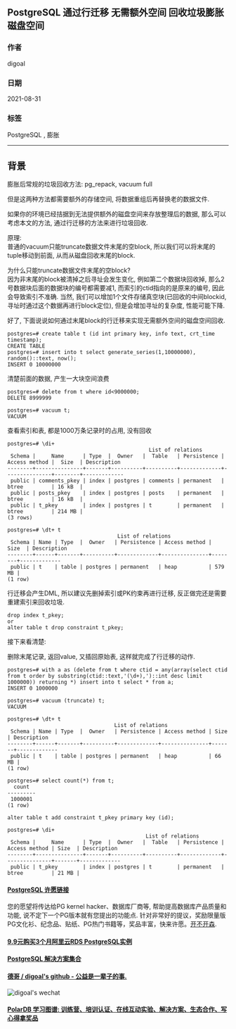 ## PostgreSQL 通过行迁移 无需额外空间 回收垃圾膨胀磁盘空间   
  
### 作者  
digoal  
  
### 日期  
2021-08-31   
  
### 标签  
PostgreSQL , 膨胀   
  
----  
  
## 背景  
膨胀后常规的垃圾回收方法: pg_repack, vacuum full  
  
但是这两种方法都需要额外的存储空间, 将数据重组后再替换老的数据文件.  
  
如果你的环境已经拮据到无法提供额外的磁盘空间来存放整理后的数据, 那么可以考虑本文的方法, 通过行迁移的方法来进行垃圾回收.   
  
原理:  
普通的vacuum只能truncate数据文件末尾的空block, 所以我们可以将末尾的tuple移动到前面, 从而从磁盘回收末尾的block.   
  
为什么只能truncate数据文件末尾的空block?  
因为非末尾的block被清掉之后寻址会发生变化, 例如第二个数据块回收掉, 那么2号数据块后面的数据块的编号都需要减1, 而索引的ctid指向的是原来的编号, 因此会导致索引不准确. 当然, 我们可以增加1个文件存储真空块(已回收的中间blockid, 寻址时通过这个数据再进行block定位), 但是会增加寻址的复杂度, 性能可能下降.   
  
  
好了, 下面说说如何通过末尾block的行迁移来实现无需额外空间的磁盘空间回收.  
  
```  
postgres=# create table t (id int primary key, info text, crt_time timestamp);  
CREATE TABLE  
postgres=# insert into t select generate_series(1,10000000), random()::text, now();  
INSERT 0 10000000  
```  
  
清楚前面的数据, 产生一大块空间浪费  
  
```  
postgres=# delete from t where id<9000000;  
DELETE 8999999  
```  
  
```  
postgres=# vacuum t;  
VACUUM  
```  
  
查看索引和表, 都是1000万条记录时的占用, 没有回收  
  
```  
postgres=# \di+  
                                             List of relations  
 Schema |     Name      | Type  |  Owner   |  Table   | Persistence | Access method |  Size  | Description   
--------+---------------+-------+----------+----------+-------------+---------------+--------+-------------  
 public | comments_pkey | index | postgres | comments | permanent   | btree         | 16 kB  |   
 public | posts_pkey    | index | postgres | posts    | permanent   | btree         | 16 kB  |   
 public | t_pkey        | index | postgres | t        | permanent   | btree         | 214 MB |   
(3 rows)  
  
postgres=# \dt+ t  
                                   List of relations  
 Schema | Name | Type  |  Owner   | Persistence | Access method |  Size  | Description   
--------+------+-------+----------+-------------+---------------+--------+-------------  
 public | t    | table | postgres | permanent   | heap          | 579 MB |   
(1 row)  
```  
  
  
行迁移会产生DML, 所以建议先删掉索引或PK约束再进行迁移, 反正做完还是需要重建索引来回收垃圾.   
  
  
```  
drop index t_pkey;  
or  
alter table t drop constraint t_pkey;  
```  
  
  
接下来看清楚:   
  
删除末尾记录, 返回value, 又插回原始表, 这样就完成了行迁移的动作.    
  
```  
postgres=# with a as (delete from t where ctid = any(array(select ctid from t order by substring(ctid::text,'(\d+),')::int desc limit 1000000)) returning *) insert into t select * from a;  
INSERT 0 1000000  
  
postgres=# vacuum (truncate) t;  
VACUUM  
  
postgres=# \dt+ t  
                                  List of relations  
 Schema | Name | Type  |  Owner   | Persistence | Access method | Size  | Description   
--------+------+-------+----------+-------------+---------------+-------+-------------  
 public | t    | table | postgres | permanent   | heap          | 66 MB |   
(1 row)  
```  
  
```  
postgres=# select count(*) from t;  
  count    
---------  
 1000001  
(1 row)  
```  
  
```  
alter table t add constraint t_pkey primary key (id);  
  
postgres=# \di+  
                                            List of relations  
 Schema |     Name      | Type  |  Owner   |  Table   | Persistence | Access method | Size  | Description   
--------+---------------+-------+----------+----------+-------------+---------------+-------+-------------  
 public | t_pkey        | index | postgres | t        | permanent   | btree         | 21 MB |   
```  
    
      
  
#### [PostgreSQL 许愿链接](https://github.com/digoal/blog/issues/76 "269ac3d1c492e938c0191101c7238216")
您的愿望将传达给PG kernel hacker、数据库厂商等, 帮助提高数据库产品质量和功能, 说不定下一个PG版本就有您提出的功能点. 针对非常好的提议，奖励限量版PG文化衫、纪念品、贴纸、PG热门书籍等，奖品丰富，快来许愿。[开不开森](https://github.com/digoal/blog/issues/76 "269ac3d1c492e938c0191101c7238216").  
  
  
#### [9.9元购买3个月阿里云RDS PostgreSQL实例](https://www.aliyun.com/database/postgresqlactivity "57258f76c37864c6e6d23383d05714ea")
  
  
#### [PostgreSQL 解决方案集合](https://yq.aliyun.com/topic/118 "40cff096e9ed7122c512b35d8561d9c8")
  
  
#### [德哥 / digoal's github - 公益是一辈子的事.](https://github.com/digoal/blog/blob/master/README.md "22709685feb7cab07d30f30387f0a9ae")
  
  
![digoal's wechat](../pic/digoal_weixin.jpg "f7ad92eeba24523fd47a6e1a0e691b59")
  
  
#### [PolarDB 学习图谱: 训练营、培训认证、在线互动实验、解决方案、生态合作、写心得拿奖品](https://www.aliyun.com/database/openpolardb/activity "8642f60e04ed0c814bf9cb9677976bd4")
  
